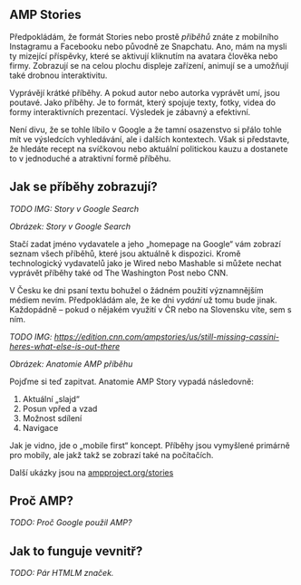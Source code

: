 ## AMP Stories

Předpokládám, že formát Stories nebo prostě *příběhů* znáte z mobilního Instagramu a Facebooku nebo původně ze Snapchatu. Ano, mám na mysli ty mizející příspěvky, které se aktivují kliknutím na avatara člověka nebo firmy. Zobrazují se na celou plochu displeje zařízení, animují se a umožňují také drobnou interaktivitu.

Vyprávějí krátké příběhy. A pokud autor nebo autorka vyprávět umí, jsou poutavé. Jako příběhy. Je to formát, který spojuje texty, fotky, videa do formy interaktivních prezentací. Výsledek je zábavný a efektivní.

Není divu, že se tohle líbilo v Google a že tamní osazenstvo si přálo tohle mít ve výsledcích vyhledávání, ale i dalších kontextech. Však si představte, že hledáte recept na svíčkovou nebo aktuální politickou kauzu a dostanete to v jednoduché a atraktivní formě příběhu.

## Jak se příběhy zobrazují?

*TODO IMG: Story v Google Search*

*Obrázek: Story v Google Search*

Stačí zadat jméno vydavatele a jeho „homepage na Google“ vám zobrazí seznam všech příběhů, které jsou aktuálně k dispozici. Kromě technologický vydavatelů jako je Wired nebo Mashable si můžete nechat vyprávět příběhy také od The Washington Post nebo CNN.

V Česku ke dni psaní textu bohužel o žádném použití významnějším médiem nevím. Předpokládám ale, že ke dni *vydání* už tomu bude jinak. Každopádně – pokud o nějakém využití v ČR nebo na Slovensku víte, sem s ním.

*TODO IMG: https://edition.cnn.com/ampstories/us/still-missing-cassini-heres-what-else-is-out-there*

*Obrázek: Anatomie AMP příběhu*

Pojďme si teď zapitvat. Anatomie AMP Story vypadá následovně:

1. Aktuální „slajd“
2. Posun vpřed a vzad
3. Možnost sdílení
4. Navigace

Jak je vidno, jde o „mobile first“ koncept. Příběhy jsou vymyšlené primárně pro mobily, ale jakž takž se zobrazí také na počítačích.

Další ukázky jsou na [ampproject.org/stories](https://www.ampproject.org/stories/)

## Proč AMP?

*TODO: Proč Google použil AMP?*

## Jak to funguje vevnitř?

*TODO: Pár HTMLM značek.*
